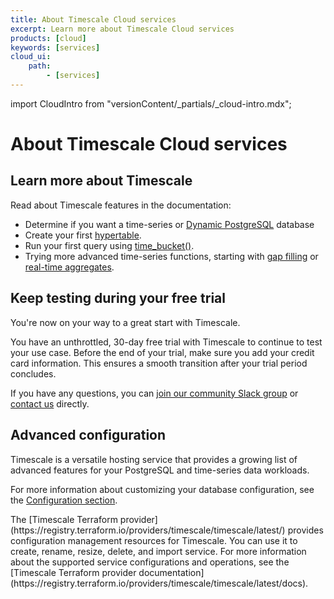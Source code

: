 ```yaml
---
title: About Timescale Cloud services
excerpt: Learn more about Timescale Cloud services
products: [cloud]
keywords: [services]
cloud_ui:
    path:
        - [services]
---
```


import CloudIntro from "versionContent/_partials/_cloud-intro.mdx";

# About Timescale Cloud services

<CloudIntro />

## Learn more about Timescale

Read about Timescale features in the documentation:

*   Determine if you want a time-series or [Dynamic PostgreSQL][dynamic-pg] database
*   Create your first [hypertable][hypertable-info].
*   Run your first query using [time_bucket()][time-bucket-info].
*   Trying more advanced time-series functions, starting with
    [gap filling][gap-filling-info] or [real-time aggregates][aggregates-info].

## Keep testing during your free trial

You're now on your way to a great start with Timescale.

You have an unthrottled, 30-day free trial with Timescale to continue to
test your use case. Before the end of your trial, make sure you add your credit
card information. This ensures a smooth transition after your trial period
concludes.

If you have any questions, you can
[join our community Slack group][slack-info]
or [contact us][contact-timescale] directly.

## Advanced configuration

Timescale is a versatile hosting service that provides a growing list of
advanced features for your PostgreSQL and time-series data workloads.

For more information about customizing your database configuration, see the
[Configuration section][configuration].

<Highlight type="note">
The [Timescale Terraform provider](https://registry.terraform.io/providers/timescale/timescale/latest/)
provides configuration management resources for Timescale. You can use it to
create, rename, resize, delete, and import service. For more information about
the supported service configurations and operations, see the
[Timescale Terraform provider documentation](https://registry.terraform.io/providers/timescale/timescale/latest/docs).
</Highlight>

[aggregates-info]: /use-timescale/:currentVersion:/continuous-aggregates/
[configuration]: /use-timescale/:currentVersion:/configuration/
[contact-timescale]: https://www.timescale.com/contact
[gap-filling-info]: /use-timescale/:currentVersion:/query-data/advanced-analytic-queries#gap-filling
[hypertable-info]: /use-timescale/:currentVersion:/hypertables
[slack-info]: https://slack-login.timescale.com
[time-bucket-info]: /use-timescale/:currentVersion:/query-data/advanced-analytic-queries#time-bucket
[terraform-provider-docs]: https://registry.terraform.io/providers/timescale/timescale/latest/docs
[terraform-provider]: https://registry.terraform.io/providers/timescale/timescale/latest/
[dynamic-pg]: /use-timescale/:currentVersion:/services/dynamic-postgresql/
